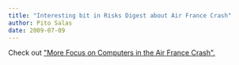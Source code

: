```yaml
---
title: "Interesting bit in Risks Digest about Air France Crash"
author: Pito Salas
date: 2009-07-09
---
```




Check out ["More Focus on Computers in the Air France
Crash".](<http://catless.ncl.ac.uk/Risks/25.72.html#subj4.1>)


